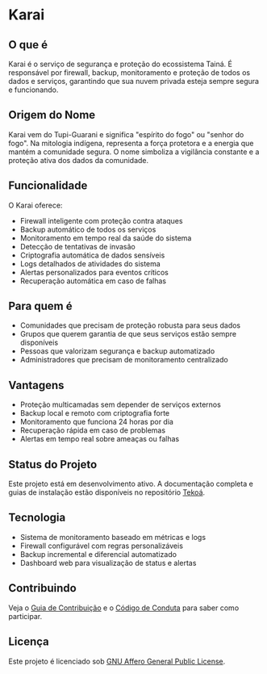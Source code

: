 # Karai

## O que é

Karai é o serviço de segurança e proteção do ecossistema Tainá. É responsável por firewall, backup, monitoramento e proteção de todos os dados e serviços, garantindo que sua nuvem privada esteja sempre segura e funcionando.

## Origem do Nome

Karai vem do Tupi-Guarani e significa "espírito do fogo" ou "senhor do fogo". Na mitologia indígena, representa a força protetora e a energia que mantém a comunidade segura. O nome simboliza a vigilância constante e a proteção ativa dos dados da comunidade.

## Funcionalidade

O Karai oferece:

- Firewall inteligente com proteção contra ataques
- Backup automático de todos os serviços
- Monitoramento em tempo real da saúde do sistema
- Detecção de tentativas de invasão
- Criptografia automática de dados sensíveis
- Logs detalhados de atividades do sistema
- Alertas personalizados para eventos críticos
- Recuperação automática em caso de falhas

## Para quem é

- Comunidades que precisam de proteção robusta para seus dados
- Grupos que querem garantia de que seus serviços estão sempre disponíveis
- Pessoas que valorizam segurança e backup automatizado
- Administradores que precisam de monitoramento centralizado

## Vantagens

- Proteção multicamadas sem depender de serviços externos
- Backup local e remoto com criptografia forte
- Monitoramento que funciona 24 horas por dia
- Recuperação rápida em caso de problemas
- Alertas em tempo real sobre ameaças ou falhas

## Status do Projeto

Este projeto está em desenvolvimento ativo. A documentação completa e guias de instalação estão disponíveis no repositório [Tekoá](https://github.com/taina-labs/tekoa).

## Tecnologia

- Sistema de monitoramento baseado em métricas e logs
- Firewall configurável com regras personalizáveis
- Backup incremental e diferencial automatizado
- Dashboard web para visualização de status e alertas

## Contribuindo

Veja o [Guia de Contribuição](https://github.com/taina-labs/tekoa/blob/main/CONTRIBUTING.md) e o [Código de Conduta](https://github.com/taina-labs/tekoa/blob/main/CODE_OF_CONDUCT.md) para saber como participar.

## Licença

Este projeto é licenciado sob [GNU Affero General Public License](../../../LICENSE).
